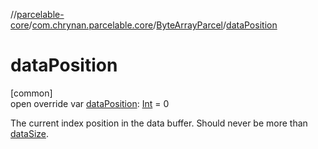 //[parcelable-core](../../../index.md)/[com.chrynan.parcelable.core](../index.md)/[ByteArrayParcel](index.md)/[dataPosition](data-position.md)

# dataPosition

[common]\
open override var [dataPosition](data-position.md): [Int](https://kotlinlang.org/api/latest/jvm/stdlib/kotlin/-int/index.html) = 0

The current index position in the data buffer. Should never be more than [dataSize](data-size.md).
